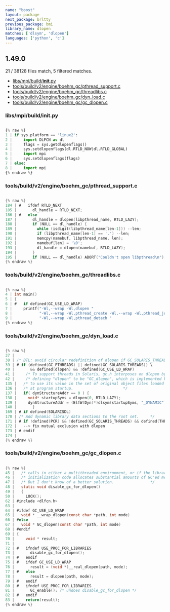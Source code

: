 ```yaml
---
name: "boost"
layout: package
next_package: brltty
previous_package: bmi
library_name: dlopen
matches: ['dlsym', 'dlopen']
languages: ['python', 'c']
---
```

## 1.49.0
21 / 38128 files match, 5 filtered matches.

 - [libs/mpi/build/__init__.py](#libsmpibuild__init__py)
 - [tools/build/v2/engine/boehm_gc/pthread_support.c](#toolsbuildv2engineboehm_gcpthread_supportc)
 - [tools/build/v2/engine/boehm_gc/threadlibs.c](#toolsbuildv2engineboehm_gcthreadlibsc)
 - [tools/build/v2/engine/boehm_gc/dyn_load.c](#toolsbuildv2engineboehm_gcdyn_loadc)
 - [tools/build/v2/engine/boehm_gc/gc_dlopen.c](#toolsbuildv2engineboehm_gcgc_dlopenc)

### libs/mpi/build/__init__.py

```python

{% raw %}
1 | if sys.platform == 'linux2':
2 |     import DLFCN as dl
3 |     flags = sys.getdlopenflags()
4 |     sys.setdlopenflags(dl.RTLD_NOW|dl.RTLD_GLOBAL)
5 |     import mpi
6 |     sys.setdlopenflags(flags)
7 | else:
8 |     import mpi
{% endraw %}

```
### tools/build/v2/engine/boehm_gc/pthread_support.c

```c

{% raw %}
184 | #   ifdef RTLD_NEXT
185 |       dl_handle = RTLD_NEXT;
186 | #   else
187 |       dl_handle = dlopen(libpthread_name, RTLD_LAZY);
188 |       if (NULL == dl_handle) {
189 |         while (isdigit(libpthread_name[len-1])) --len;
190 |         if (libpthread_name[len-1] == '.') --len;
191 |         memcpy(namebuf, libpthread_name, len);
192 |         namebuf[len] = '\0';
193 |         dl_handle = dlopen(namebuf, RTLD_LAZY);
194 |       }
195 |       if (NULL == dl_handle) ABORT("Couldn't open libpthread\n");
{% endraw %}

```
### tools/build/v2/engine/boehm_gc/threadlibs.c

```c

{% raw %}
4 | int main()
5 | {
6 | #   if defined(GC_USE_LD_WRAP)
7 | 	printf("-Wl,--wrap -Wl,dlopen "
8 | 	       "-Wl,--wrap -Wl,pthread_create -Wl,--wrap -Wl,pthread_join "
9 | 	       "-Wl,--wrap -Wl,pthread_detach "
{% endraw %}

```
### tools/build/v2/engine/boehm_gc/dyn_load.c

```c

{% raw %}
37 | 
38 | /* BTL: avoid circular redefinition of dlopen if GC_SOLARIS_THREADS defined */
39 | # if (defined(GC_PTHREADS) || defined(GC_SOLARIS_THREADS)) \
40 |       && defined(dlopen) && !defined(GC_USE_LD_WRAP)
41 |     /* To support threads in Solaris, gc.h interposes on dlopen by       */
42 |     /* defining "dlopen" to be "GC_dlopen", which is implemented below.  */
135 | 	/* to use its value in the set of original object files loaded	*/
136 | 	/* at program startup.						*/
137 | 	if( dynStructureAddr == 0 ) {
138 | 	  void* startupSyms = dlopen(0, RTLD_LAZY);
139 | 	  dynStructureAddr = (ElfW(Dyn)*)dlsym(startupSyms, "_DYNAMIC");
140 | 		}
169 | # if defined(SOLARISDL)
170 | /* Add dynamic library data sections to the root set.		*/
171 | # if !defined(PCR) && !defined(GC_SOLARIS_THREADS) && defined(THREADS)
172 | 	--> fix mutual exclusion with dlopen
173 | # endif
174 | 
{% endraw %}

```
### tools/build/v2/engine/boehm_gc/gc_dlopen.c

```c

{% raw %}
45 |   /* calls in either a multithreaded environment, or if the library	*/
46 |   /* initialization code allocates substantial amounts of GC'ed memory.	*/
47 |   /* But I don't know of a better solution.				*/
48 |   static void disable_gc_for_dlopen()
49 |   {
50 |     LOCK();
62 | #include <dlfcn.h>
63 | 
64 | #ifdef GC_USE_LD_WRAP
65 |   void * __wrap_dlopen(const char *path, int mode)
66 | #else
67 |   void * GC_dlopen(const char *path, int mode)
68 | #endif
69 | {
70 |     void * result;
71 |     
72 | #   ifndef USE_PROC_FOR_LIBRARIES
73 |       disable_gc_for_dlopen();
74 | #   endif
75 | #   ifdef GC_USE_LD_WRAP
76 |       result = (void *)__real_dlopen(path, mode);
77 | #   else
78 |       result = dlopen(path, mode);
79 | #   endif
80 | #   ifndef USE_PROC_FOR_LIBRARIES
81 |       GC_enable(); /* undoes disable_gc_for_dlopen */
82 | #   endif
83 |     return(result);
{% endraw %}

```